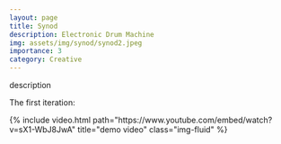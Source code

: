 ```yaml
---
layout: page
title: Synod
description: Electronic Drum Machine
img: assets/img/synod/synod2.jpeg
importance: 3
category: Creative
---
```


description

The first iteration:
<div class="row">
    <div class="col-sm mt-3 mt-md-0">
        {% include video.html path="https://www.youtube.com/embed/watch?v=sX1-WbJ8JwA" title="demo video" class="img-fluid" %}
    </div>
</div>
